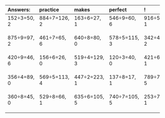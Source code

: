 | Answers: | practice | makes | perfect | ! |
| :--- | :--- | :--- | :--- | :--- |
| 152÷3=50, 2 | 884÷7=126, 2 | 163÷6=27, 1 | 546÷9=60, 6 | 916÷5=183, 1 | 
|   |   |   |   |   | 
|   |   |   |   |   | 
|   |   |   |   |   | 
| 875÷9=97, 2 | 461÷7=65, 6 | 640÷8=80, 0 | 578÷5=115, 3 | 342÷4=85, 2 | 
|   |   |   |   |   | 
|   |   |   |   |   | 
|   |   |   |   |   | 
| 420÷9=46, 6 | 156÷6=26, 0 | 519÷4=129, 3 | 120÷3=40, 0 | 421÷6=70, 1 | 
|   |   |   |   |   | 
|   |   |   |   |   | 
|   |   |   |   |   | 
| 356÷4=89, 0 | 569÷5=113, 4 | 447÷2=223, 1 | 137÷8=17, 1 | 789÷7=112, 5 | 
|   |   |   |   |   | 
|   |   |   |   |   | 
|   |   |   |   |   | 
| 360÷8=45, 0 | 529÷8=66, 1 | 635÷6=105, 5 | 740÷7=105, 5 | 253÷7=36, 1 | 
|   |   |   |   |   | 
|   |   |   |   |   | 
|   |   |   |   |   | 
